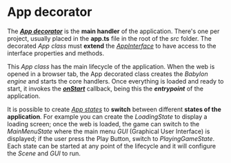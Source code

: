 # App decorator
The [***App decorator***](https://khanonjs.com/api-docs/functions/decorators_app.App.html) is the **main handler** of the application. There's one per project, usually placed in the **app.ts** file in the root of the *src* folder.
The decorated *App class* must **extend** the [*AppInterface*](https://khanonjs.com/api-docs/classes/decorators_app.AppInterface.html) to have access to the interface properties and methods.

This *App class* has the main lifecycle of the application. When the web is opened in a browser tab, the App decorated class creates the *Babylon engine* and starts the core handlers. Once everything is loaded and ready to start, it invokes the [***onStart***](https://khanonjs.com/api-docs/classes/decorators_app.AppInterface.html#onStart) callback, being this the ***entrypoint*** of the application.

It is possible to create [*App states*](https://khanonjs.com/api-docs/modules/decorators_app_app_state.html) to **switch** between different **states of the application**. For example you can create  the *LoadingState* to display a loading screen; once the web is loaded, the game can switch to the *MainMenuState* where the main menu *GUI* (Graphical User Interface) is displayed; if the user press the Play Button, switch to *PlayingGameState*. Each state can be started at any point of the lifecycle and it will configure the *Scene* and *GUI* to run.